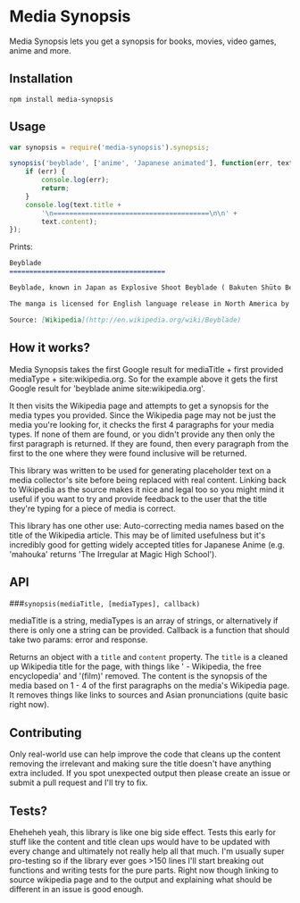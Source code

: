 Media Synopsis
==============

Media Synopsis lets you get a synopsis for books, movies, video games, anime and more.

Installation
------------

`npm install media-synopsis`

Usage
-----

```javascript
var synopsis = require('media-synopsis').synopsis;

synopsis('beyblade', ['anime', 'Japanese animated'], function(err, text) {
    if (err) {
        console.log(err);
        return;
    }
    console.log(text.title +
        '\n=======================================\n\n' +
        text.content);
});
```


Prints:

```markdown
Beyblade
=======================================

Beyblade, known in Japan as Explosive Shoot Beyblade ( Bakuten Shūto Beiburēdo?), is a Japanese manga series written and illustrated by Takao Aoki in order to promote sales of spinning tops called "Beyblades". Originally serialized in CoroCoro Comic from January, 2000 to December, 2003, the individual chapters were collected and published in 14 tankōbon by Shogakukan. The series focuses on a group of kids who form teams with which they battle one another using Beyblades.

The manga is licensed for English language release in North America by Viz Media. An anime adaptation, also titled Beyblade and spanning 51 episodes, aired in Japan on TV Tokyo from January 8, 2001 to December 24, 2001. The second, Beyblade V-Force, ran for another 51 episodes from January 7, 2002 until December 30, 2002. Beyblade G-Revolution, the third and final adaptation, also spanned 52 episodes (the last two episodes were released together as a double-length special in Japan) and aired from January 6, 2003, until its conclusion on December 28, 2003. Nelvana licensed the anime for an English-language release. Takara Tomy also developed the Beyblade toy line.

Source: [Wikipedia](http://en.wikipedia.org/wiki/Beyblade)

```
How it works?
-------------

Media Synopsis takes the first Google result for mediaTitle + first provided mediaType + site:wikipedia.org. So for the example above it gets the first Google result for 'beyblade anime site:wikipedia.org'.

It then visits the Wikipedia page and attempts to get a synopsis for the media types you provided. Since the Wikipedia page may not be just the media you're looking for, it checks the first 4 paragraphs for your media types. If none of them are found, or you didn't provide any then only the first paragraph is returned. If they are found, then every paragraph from the first to the one where they were found inclusive will be returned.

This library was written to be used for generating placeholder text on a media collector's site before being replaced with real content. Linking back to Wikipedia as the source makes it nice and legal too so you might mind it useful if you want to try and provide feedback to the user that the title they're typing for a piece of media is correct.

This library has one other use: Auto-correcting media names based on the title of the Wikipedia article. This may be of limited usefulness but it's incredibly good for getting widely accepted titles for Japanese Anime (e.g. 'mahouka' returns 'The Irregular at Magic High School').

API
---

###`synopsis(mediaTitle, [mediaTypes], callback)`

mediaTitle is a string, mediaTypes is an array of strings, or alternatively if there is only one a string can be provided. Callback is a function that should take two params: error and response.

Returns an object with a `title` and `content` property. The `title` is a cleaned up Wikipedia title for the page, with things like ' - Wikipedia, the free encyclopedia' and '(film)' removed. The content is the synopsis of the media based on 1 - 4 of the first paragraphs on the media's Wikipedia page. It removes things like links to sources and Asian pronunciations (quite basic right now).

Contributing
------------

Only real-world use can help improve the code that cleans up the content removing the irrelevant and making sure the title doesn't have anything extra included. If you spot unexpected output then please create an issue or submit a pull request and I'll try to fix.

Tests?
------

Eheheheh yeah, this library is like one big side effect. Tests this early for stuff like the content and title clean ups would have to be updated with every change and ultimately not really help all that much. I'm usually super pro-testing so if the library ever goes >150 lines I'll start breaking out functions and writing tests for the pure parts. Right now though linking to source wikipedia page and to the output and explaining what should be different in an issue is good enough.

